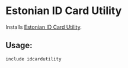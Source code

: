 # Estonian ID Card Utility

Installs [Estonian ID Card Utility](http://id.ee/?lang=en&id=).

## Usage:

``` puppet
include idcardutility
```
